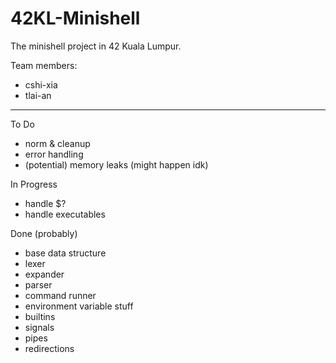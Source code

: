 # 42KL-Minishell
The minishell project in 42 Kuala Lumpur.

Team members:

- cshi-xia
- tlai-an

-------------------------------------------

To Do
- norm & cleanup
- error handling
- (potential) memory leaks (might happen idk)

In Progress
- handle $?
- handle executables

Done (probably)
- base data structure
- lexer
- expander
- parser
- command runner
- environment variable stuff
- builtins
- signals
- pipes
- redirections
